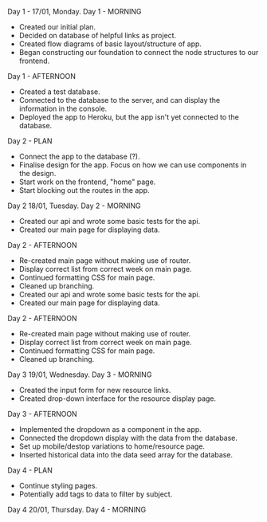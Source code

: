 Day 1 - 17/01, Monday.
Day 1 - MORNING

- Created our initial plan.
- Decided on database of helpful links as project.
- Created flow diagrams of basic layout/structure of app.
- Began constructing our foundation to connect the node structures to our frontend.

Day 1 - AFTERNOON

- Created a test database.
- Connected to the database to the server, and can display the information in the console.
- Deployed the app to Heroku, but the app isn't yet connected to the database.

Day 2 - PLAN

- Connect the app to the database (?).
- Finalise design for the app. Focus on how we can use components in the design.
- Start work on the frontend, "home" page.
- Start blocking out the routes in the app.

Day 2 18/01, Tuesday.
Day 2 - MORNING

- Created our api and wrote some basic tests for the api.
- Created our main page for displaying data.

Day 2 - AFTERNOON

- Re-created main page without making use of router.
- Display correct list from correct week on main page.
- Continued formatting CSS for main page.
- Cleaned up branching.
- Created our api and wrote some basic tests for the api.
- Created our main page for displaying data.

Day 2 - AFTERNOON

- Re-created main page without making use of router.
- Display correct list from correct week on main page.
- Continued formatting CSS for main page.
- Cleaned up branching.

Day 3 19/01, Wednesday.
Day 3 - MORNING

- Created the input form for new resource links.
- Created drop-down interface for the resource display page.

Day 3 - AFTERNOON

- Implemented the dropdown as a component in the app.
- Connected the dropdown display with the data from the database.
- Set up mobile/destop variations to home/resource page.
- Inserted historical data into the data seed array for the database.

Day 4 - PLAN

- Continue styling pages.
- Potentially add tags to data to filter by subject.

Day 4 20/01, Thursday.
Day 4 - MORNING
